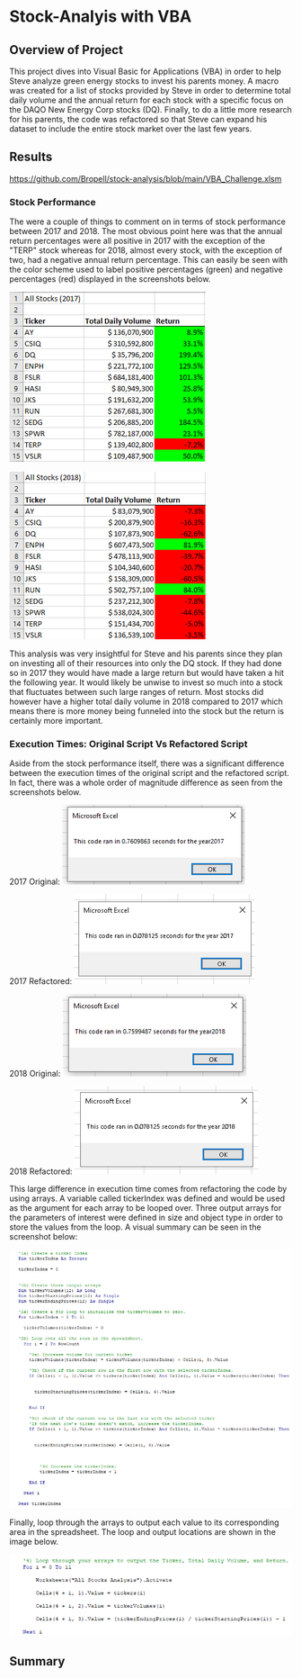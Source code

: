 # Stock-Analyis with VBA 

## Overview of Project
This project dives into Visual Basic for Applications (VBA) in order to help Steve analyze green energy stocks to invest his parents money. A macro was created for a list of stocks provided by Steve in order to determine total daily volume and the annual return for each stock with a specific focus on the DAQO New Energy Corp stocks (DQ). Finally, to do a little more research for his parents, the code was refactored so that Steve can expand his dataset to include the entire stock market over the last few years. 
## Results
https://github.com/Bropell/stock-analysis/blob/main/VBA_Challenge.xlsm
### Stock Performance
The were a couple of things to comment on in terms of stock performance between 2017 and 2018. The most obvious point here was that the annual return percentages were all positive in 2017 with the exception of the "TERP" stock whereas for 2018, almost every stock, with the exception of two, had a negative annual return percentage. This can easily be seen with the color scheme used to label positive percentages (green) and negative percentages (red) displayed in the screenshots below. 

![alt text](https://github.com/Bropell/stock-analysis/blob/main/Resources/All_Stocks_2017.png)


![alt text](https://github.com/Bropell/stock-analysis/blob/main/Resources/All_Stocks_2018.png)


This analysis was very insightful for Steve and his parents since they plan on investing all of their resources into only the DQ stock. If they had done so in 2017 they would have made a large return but would have taken a hit the following year. It would likely be unwise to invest so much into a stock that fluctuates between such large ranges of return. Most stocks did however have a higher total daily volume in 2018 compared to 2017 which means there is more money being funneled into the stock but the return is certainly more important.
### Execution Times: Original Script Vs Refactored Script
Aside from the stock performance itself, there was a significant difference between the execution times of the original script and the refactored script. In fact, there was a whole order of magnitude difference as seen from the screenshots below. 

2017 Original: ![alt text](https://github.com/Bropell/stock-analysis/blob/main/Resources/Original_Script_2017.png)

2017 Refactored: ![alt text](https://github.com/Bropell/stock-analysis/blob/main/Resources/VBA_Challenge_2017.png)

2018 Original: ![alt text](https://github.com/Bropell/stock-analysis/blob/main/Resources/Original_Script_2018.png)

2018 Refactored: ![alt text](https://github.com/Bropell/stock-analysis/blob/main/Resources/VBA_Challenge_2018.png)

This large difference in execution time comes from refactoring the code by using arrays. A variable called tickerIndex was defined and would be used as the argument for each array to be looped over. Three output arrays for the parameters of interest were defined in size and object type in order to store the values from the loop. A visual summary can be seen in the screenshot below:

![alt text](https://github.com/Bropell/stock-analysis/blob/main/Resources/For_Loop_1.png)

 Finally, loop through the arrays to output each value to its corresponding area in the spreadsheet. The loop and output locations are shown in the image below.

 ![alt text](https://github.com/Bropell/stock-analysis/blob/main/Resources/For_Loop_2.png)
## Summary